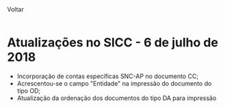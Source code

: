 <div style="width:100%; height:30px"><span onclick="loadUpgrades(['btnMenu'], event)" class="voltar">Voltar</span></div>

# Atualizações no SICC - 6 de julho de 2018

- Incorporação de contas específicas SNC-AP no documento CC;
- Acrescentou-se o campo "Entidade" na impressão do documento do tipo OD;
- Atualização da ordenação dos documentos do tipo DA para impressão
